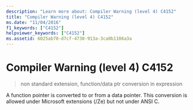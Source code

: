 ```yaml
---
description: "Learn more about: Compiler Warning (level 4) C4152"
title: "Compiler Warning (level 4) C4152"
ms.date: "11/04/2016"
f1_keywords: ["C4152"]
helpviewer_keywords: ["C4152"]
ms.assetid: 6025ab70-d7cf-4730-913a-3ca0b1186a3a
---
```

# Compiler Warning (level 4) C4152

> non standard extension, function/data ptr conversion in expression

A function pointer is converted to or from a data pointer. This conversion is allowed under Microsoft extensions (/Ze) but not under ANSI C.

